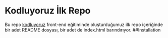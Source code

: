 # Kodluyoruz İlk Repo
Bu repo [kodluyoruz](www.kodluyoruz.com) front-end eğitiminde oluşturduğumuz ilk repo
içeriğinde bir adet README dosyası, bir adet de index.html barındırıyor.
##Installation
